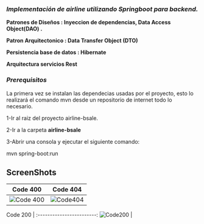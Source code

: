 ###  *Implementación  de airline  utilizando  Springboot para backend.*

 **Patrones de Diseños : Inyeccion de dependencias, Data Access Object(DAO) .**
 
 **Patron Arquitectonico : Data Transfer Object (DTO)**
 
 **Persistencia base de datos : Hibernate**
 
 **Arquitectura servicios Rest**

### *Prerequisitos*
La primera vez se instalan las dependecias usadas por el proyecto, esto lo realizará el comando mvn desde un repositorio de internet todo lo necesario.

1-Ir al raiz del proyecto airline-bsale.

2-Ir a la carpeta **airline-bsale**

3-Abrir una consola y ejecutar el siguiente comando:

mvn spring-boot:run

## ScreenShots

Code 400  |  Code 404 
:------------------------:|:-------------------------:
![Code 400](https://user-images.githubusercontent.com/84203012/229017330-523bc657-da71-4f9d-8631-571195015634.png)   |  ![Code404](https://user-images.githubusercontent.com/84203012/229017327-b56a0956-bde6-462b-96ce-ad2bda8d559e.png)

Code 200  | 
:------------------------:
![Code200](https://user-images.githubusercontent.com/84203012/229017323-71d713b4-009c-437a-94da-83404d40ad7e.png) |  

